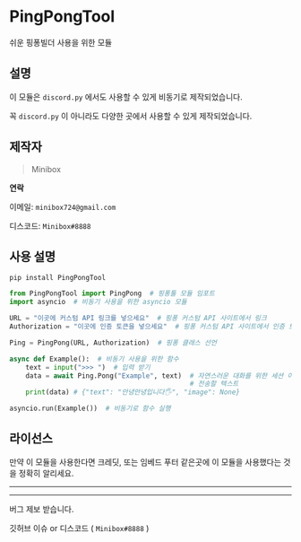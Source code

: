 # PingPongTool
쉬운 핑퐁빌더 사용을 위한 모듈

## 설명
이 모듈은 `discord.py` 에서도 사용할 수 있게 비동기로 제작되었습니다.

꼭 `discord.py` 이 아니라도 다양한 곳에서 사용할 수 있게 제작되었습니다.

## 제작자
> Minibox

**연락**

이메일: `minibox724@gmail.com`

디스코드: `Minibox#8888`

## 사용 설명
`pip install PingPongTool`
```py
from PingPongTool import PingPong  # 핑퐁툴 모듈 임포트
import asyncio  # 비동기 사용을 위한 asyncio 모듈

URL = "이곳에 커스텀 API 링크를 넣으세요"  # 핑퐁 커스텀 API 사이트에서 링크
Authorization = "이곳에 인증 토큰을 넣으세요"  # 핑퐁 커스텀 API 사이트에서 인증 토큰

Ping = PingPong(URL, Authorization)  # 핑퐁 클래스 선언

async def Example():  # 비동기 사용을 위한 함수
    text = input(">>> ")  # 입력 받기
    data = await Ping.Pong("Example", text)  # 자연스러운 대화를 위한 세션 아이디와
                                             # 전송할 텍스트
    print(data) # {"text": "안녕안녕입니다🖐", "image": None}

asyncio.run(Example())  # 비동기로 함수 실행
```


## 라이선스
만약 이 모듈을 사용한다면 크레딧, 또는 임베드 푸터 같은곳에 이 모듈을 사용했다는 것을 정확히 알리세요.

---
---
버그 제보 받습니다.

깃허브 이슈 or 디스코드 ( `Minibox#8888` )
